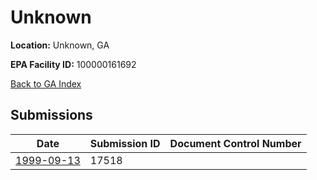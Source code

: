 # Unknown

**Location:** Unknown, GA

**EPA Facility ID:** 100000161692

[Back to GA Index](../../index.md)

## Submissions

| Date | Submission ID | Document Control Number |
|------|--------------|-------------------------|
| [1999-09-13](submissions/17518.md) | 17518 |  |
